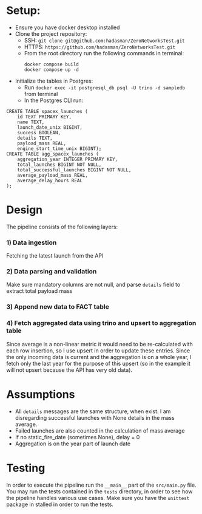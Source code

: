 # Setup:
- Ensure you have docker desktop installed
- Clone the project repository:
  - SSH: `git clone git@github.com:hadasman/ZeroNetworksTest.git`
  - HTTPS: `https://github.com/hadasman/ZeroNetworksTest.git` 
  - From the root directory run the following commands in terminal: 
    ```
    docker compose build
    docker compose up -d
    ```
- Initialize the tables in Postgres:
    - Run `docker exec -it postgresql_db psql -U trino -d sampledb ` from terminal
    - In the Postgres CLI run:
```
CREATE TABLE spacex_launches (
    id TEXT PRIMARY KEY,
    name TEXT,
    launch_date_unix BIGINT,
    success BOOLEAN,
    details TEXT,
    payload_mass REAL,
    engine_start_time_unix BIGINT);
CREATE TABLE agg_spacex_launches (
    aggregation_year INTEGER PRIMARY KEY,
    total_launches BIGINT NOT NULL,
    total_successful_launches BIGINT NOT NULL,
    average_payload_mass REAL,
    average_delay_hours REAL
);
```

# Design
The pipeline consists of the following layers:
### 1) Data ingestion 
Fetching the latest launch from the API
### 2) Data parsing and validation
Make sure mandatory columns are not null, and parse `details` field to extract total payload mass 
### 3) Append new data to FACT table
### 4) Fetch aggregated data using trino and upsert to aggregation table
  Since average is a non-linear metric it would need to be re-calculated with each row insertion, so I use 
    upsert in order to update these entries. Since the only incoming data is current and the aggregation is on a whole 
    year, I fetch only the last year for the purpose of this upsert (so in the example it will not upsert because the API has very old data).
  

# Assumptions
- All `details` messages are the same structure, when exist. I am disregarding successful launches with None details in the mass average.
- Failed launches are also counted in the calculation of mass average
- If no static_fire_date (sometimes None), delay = 0
- Aggregation is on the year part of launch date

# Testing
In order to execute the pipeline run the `__main__` part of the `src/main.py` file.
You may run the tests contained in the `tests` directory, in order to see how the pipeline handles various use cases.
Make sure you have the `unittest` package in stalled in order to run the tests.
